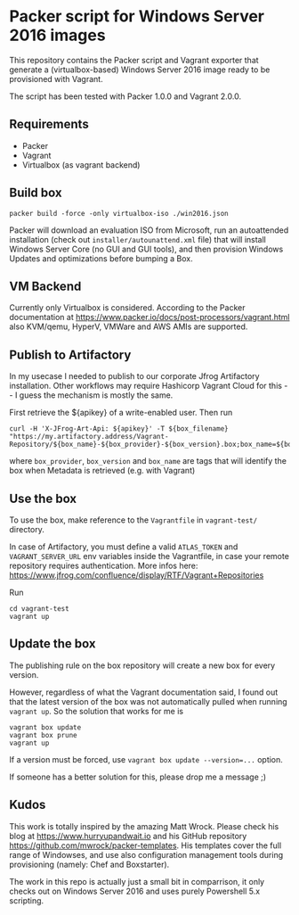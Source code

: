 # Packer script for Windows Server 2016 images

This repository contains the Packer script and Vagrant exporter that generate a (virtualbox-based) Windows Server 2016 image ready to be provisioned with Vagrant.

The script has been tested with Packer 1.0.0 and Vagrant 2.0.0.

## Requirements
* Packer
* Vagrant
* Virtualbox (as vagrant backend)

## Build box

```
packer build -force -only virtualbox-iso ./win2016.json
```
Packer will download an evaluation ISO from Microsoft, run an autoattended installation (check out `installer/autounattend.xml` file) that will install Windows Server Core (no GUI and GUI tools), and then provision Windows Updates and optimizations before bumping a Box.

## VM Backend

Currently only Virtualbox is considered. According to the Packer documentation at <https://www.packer.io/docs/post-processors/vagrant.html> also KVM/qemu, HyperV, VMWare and AWS AMIs are supported.

## Publish to Artifactory

In my usecase I needed to publish to our corporate Jfrog Artifactory installation. Other workflows may require Hashicorp Vagrant Cloud for this -- I guess the mechanism is mostly the same.
 
First retrieve the ${apikey} of a write-enabled user. Then run
```
curl -H 'X-JFrog-Art-Api: ${apikey}' -T ${box_filename} "https://my.artifactory.address/Vagrant-Repository/${box_name}-${box_provider}-${box_version}.box;box_name=${box_name};box_provider=${box_provider};box_version=${box_version}"
```
where `box_provider`, `box_version` and `box_name` are tags that will identify the box when Metadata is retrieved (e.g. with Vagrant)

## Use the box

To use the box, make reference to the `Vagrantfile` in `vagrant-test/` directory. 

In case of Artifactory, you must define a valid `ATLAS_TOKEN` and `VAGRANT_SERVER_URL` env variables inside the Vagrantfile, in case your remote repository requires authentication. More infos here: <https://www.jfrog.com/confluence/display/RTF/Vagrant+Repositories>

Run
```
cd vagrant-test
vagrant up
```

## Update the box

The publishing rule on the box repository will create a new box for every version. 

However, regardless of what the Vagrant documentation said, I found out that the latest version of the box was not automatically pulled when running `vagrant up`. So the solution that works for me is
```
vagrant box update
vagrant box prune
vagrant up
```
If a version must be forced, use `vagrant box update --version=...` option.

If someone has a better solution for this, please drop me a message ;)


## Kudos

This work is totally inspired by the amazing Matt Wrock. Please check his blog at <https://www.hurryupandwait.io> and his GitHub repository <https://github.com/mwrock/packer-templates>. His templates cover the full range of Windowses, and use also configuration management tools during provisioning (namely: Chef and Boxstarter).

The work in this repo is actually just a small bit in comparrison, it only checks out on Windows Server 2016 and uses purely Powershell 5.x scripting.


